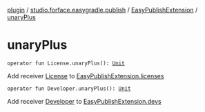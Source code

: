 [plugin](../../index.md) / [studio.forface.easygradle.publish](../index.md) / [EasyPublishExtension](index.md) / [unaryPlus](./unary-plus.md)

# unaryPlus

`operator fun License.unaryPlus(): `[`Unit`](https://kotlinlang.org/api/latest/jvm/stdlib/kotlin/-unit/index.html)

Add receiver [License](-license/index.md) to [EasyPublishExtension.licenses](licenses.md)

`operator fun Developer.unaryPlus(): `[`Unit`](https://kotlinlang.org/api/latest/jvm/stdlib/kotlin/-unit/index.html)

Add receiver [Developer](-developer/index.md) to [EasyPublishExtension.devs](#)

